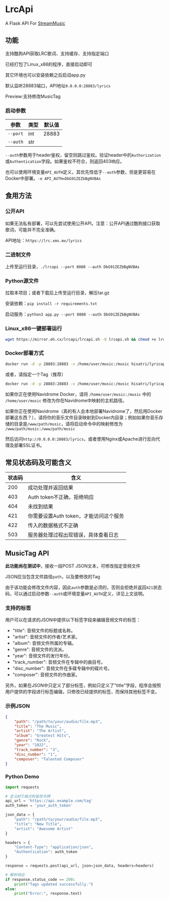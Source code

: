 # LrcApi

A Flask API For [StreamMusic](https://github.com/gitbobobo/StreamMusic)

## 功能

支持酷狗API获取LRC歌词、支持缓存、支持指定端口

已经打包了Linux_x86的程序，直接启动即可

其它环境也可以安装依赖之后启动app.py

默认监听28883端口，API地址`0.0.0.0:28883/lyrics`

Preview:支持修改MusicTag

### 启动参数

|   参数   |   类型  | 默认值 |
| -------- | -------- | -------- |
| `--port`   | int   | 28883   |
| `--auth`  | str   |     |

`--auth`参数用于header鉴权，留空则跳过鉴权。验证header中的`Authorization`或`Authentication`字段。如果鉴权不符合，则返回403响应。

也可以使用环境变量`API_AUTH`定义，其优先性低于`--auth`参数，但是更容易在Docker中部署。`-e API_AUTH=DbG91ZEZbBgNVBAs`

## 食用方法

### 公开API

如果无法私有部署，可以先尝试使用公开API。注意：公开API通过酷狗接口获取歌词，可能并不完全准确。

API地址：`https://lrc.xms.mx/lyrics`

### 二进制文件

上传至运行目录，`./lrcapi --port 8080 --auth DbG91ZEZbBgNVBAs`

### Python源文件

拉取本项目；或者下载后上传至运行目录，解压tar.gz

安装依赖：`pip install -r requirements.txt`

启动服务：`python3 app.py --port 8080 --auth DbG91ZEZbBgNVBAs`

### Linux_x86一键部署运行

```bash
wget https://mirror.eh.cx/lrcapi/lrcapi.sh -O lrcapi.sh && chmod +x lrcapi.sh && sudo bash lrcapi.sh
```

### Docker部署方式

```bash
docker run -d -p 28883:28883 -v /home/user/music:/music hisatri/lyricapi:latest
```

或者，请指定一个Tag（推荐）

```bash
docker run -d -p 28883:28883 -v /home/user/music:/music hisatri/lyricapi:alpine-py1.3.4
```

如果你正在使用Navidrome Docker，请将 `/home/user/music:/music` 中的 `/home/user/music` 修改为你在Navidrome中映射的主机路径。

如果你正在使用Navidrome（真的有人会本地部署Navidrome了，然后用Docker部署这东西？），请将你的音乐文件目录映射到Docker内目录；例如如果你音乐存储的目录是`/www/path/music`，请将启动命令中的映射修改为 `/www/path/music:/www/path/music`

然后访问`http://0.0.0.0:28883/lyrics`，或者使用Nginx或Apache进行反向代理及部署SSL证书。

## 常见状态码及可能含义

|   状态码   |   含义   |
|-----------|----------|
| 200 | 成功处理并返回结果 |
| 403 | Auth token不正确，拒绝响应|
| 404 | 未找到结果 |
| 421 | 你需要设置Auth token，才能访问这个服务 |
| 422 | 传入的数据格式不正确 |
| 503 | 服务器处理过程出现错误，具体查看日志 |

## MusicTag API

**此功能尚在测试中**，接收一段POST JSON文本，可修改指定音频文件

JSON应当包含文件路径`path`，以及要修改的Tag

由于该功能会修改文件内容，因此`auth`参数是必须的，否则会拒绝并返回`421`状态码，可以通过启动参数`--auth`或环境变量`API_AUTH`定义，详见上文说明。

### 支持的标签

用户可以在请求的JSON中提供以下标签字段来编辑音频文件的标签：

- "title": 音频文件的标题或名称。
- "artist": 音频文件的作者/艺术家。
- "album": 音频文件所属的专辑。
- "genre": 音频文件的流派。
- "year": 音频文件的发行年份。
- "track_number": 音频文件在专辑中的曲目号。
- "disc_number": 音频文件在多碟专辑中的碟片号。
- "composer": 音频文件的作曲家。

另外，如果在JSON中只定义了部分标签，例如只定义了"title"字段，程序会按照用户提供的字段进行标签编辑，只修改已经提供的标签，而保持其他标签不变。

### 示例JSON

```json
{
    "path": "/path/to/your/audio/file.mp3",
    "title": "The Music",
    "artist": "The Artist",
    "album": "Greatest Hits",
    "genre": "Rock",
    "year": "2022",
    "track_number": "3",
    "disc_number": "1",
    "composer": "Talented Composer"
}
```

### Python Demo

```python
import requests

# 定义API端点和鉴权令牌
api_url = 'https://api.example.com/tag'
auth_token = 'your_auth_token'

json_data = {
    "path": "/path/to/your/audio/file.mp3",
    "title": "New Title",
    "artist": "Awesome Artist"
}

headers = {
    "Content-Type": "application/json",
    "Authentication": auth_token
}

response = requests.post(api_url, json=json_data, headers=headers)

# 解析响应
if response.status_code == 200:
    print("Tags updated successfully.")
else:
    print("Error:", response.text)
```
